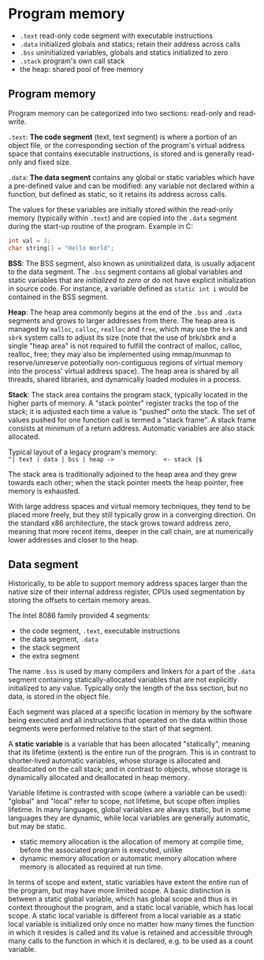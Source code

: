 # Program memory

- `.text` read-only code segment with executable instructions
- `.data` initialized globals and statics; retain their address across calls
- `.bss` uninitialized variables, globals and statics initialized to zero
- `.stack` program's own call stack
- the heap: shared pool of free memory


## Program memory
Program memory can be categorized into two sections: read-only and read-write.

`.text`: **The code segment** (text, text segment) is where a portion of an object file, or the corresponding section of the program's virtual address space that contains executable instructions, is stored and is generally read-only and fixed size.

`.data`: **The data segment** contains any global or static variables which have a pre-defined value and can be modified: any variable not declared within a function, but defined as static, so it retains its address across calls. 

The values for these variables are initially stored within the read-only memory (typically within `.text`) and are copied into the `.data` segment during the start-up routine of the program. Example in C:

```c
int val = 3;
char string[] = "Hello World";
```


**BSS**: The BSS segment, also known as uninitialized data, is usually adjacent to the data segment. The `.bss` segment contains all global variables and static variables that are *initialized to zero* or do not have explicit initialization in source code. For instance, a variable defined as `static int i` would be contained in the BSS segment.


**Heap**: The heap area commonly begins at the end of the `.bss` and `.data` segments and grows to larger addresses from there. The heap area is managed by `malloc`, `calloc`, `realloc` and `free`, which may use the `brk` and `sbrk` system calls to adjust its size (note that the use of brk/sbrk and a single "heap area" is not required to fulfill the contract of malloc, calloc, realloc, free; they may also be implemented using mmap/munmap to reserve/unreserve potentially non-contiguous regions of virtual memory into the process' virtual address space). The heap area is shared by all threads, shared libraries, and dynamically loaded modules in a process.


**Stack**: The stack area contains the program stack, typically located in the higher parts of memory. A "stack pointer" register tracks the top of the stack; it is adjusted each time a value is "pushed" onto the stack. The set of values pushed for one function call is termed a "stack frame". A stack frame consists at minimum of a return address. Automatic variables are also stack allocated. 

Typical layout of a legacy program's memory:   
`^| text | data | bss | heap ->              <- stack |$`

The stack area is traditionally adjoined to the heap area and they grew towards each other; when the stack pointer meets the heap pointer, free memory is exhausted.

With large address spaces and virtual memory techniques, they tend to be placed more freely, but they still typically grow in a converging direction. On the standard x86 architecture, the stack grows toward address zero, meaning that more recent items, deeper in the call chain, are at numerically lower addresses and closer to the heap.


## Data segment

Historically, to be able to support memory address spaces larger than the native size of their internal address register, CPUs used segmentation by storing the offsets to certain memory areas.

The Intel 8086 family provided 4 segments:
- the code segment, `.text`, executable instructions
- the data segment, `.data`
- the stack segment
- the extra segment

The name `.bss` is used by many compilers and linkers for a part of the `.data` segment containing statically-allocated variables that are not explicitly initialized to any value. Typically only the length of the bss section, but no data, is stored in the object file.

Each segment was placed at a specific location in memory by the software being executed and all instructions that operated on the data within those segments were performed relative to the start of that segment.

A **static variable** is a variable that has been allocated "statically", meaning that its lifetime (extent) is the entire run of the program. This is in contrast to shorter-lived automatic variables, whose storage is allocated and deallocated on the call stack; and in contrast to objects, whose storage is dynamically allocated and deallocated in heap memory.

Variable lifetime is contrasted with scope (where a variable can be used): "global" and "local" refer to scope, not lifetime, but scope often implies lifetime. In many languages, global variables are always static, but in some languages they are dynamic, while local variables are generally automatic, but may be static. 

- static memory allocation is the allocation of memory at compile time, before the associated program is executed, unlike
- dynamic memory allocation or automatic memory allocation where memory is allocated as required at run time.

In terms of scope and extent, static variables have extent the entire run of the program, but may have more limited scope. A basic distinction is between a static global variable, which has global scope and thus is in context throughout the program, and a static local variable, which has local scope. A static local variable is different from a local variable as a static local variable is initialized only once no matter how many times the function in which it resides is called and its value is retained and accessible through many calls to the function in which it is declared, e.g. to be used as a count variable.

